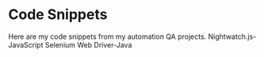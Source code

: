 # Code Snippets
Here are my code snippets from my automation QA projects.
Nightwatch.js-JavaScript
Selenium Web Driver-Java
